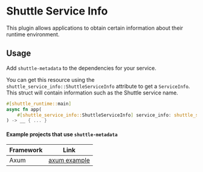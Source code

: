 # Shuttle Service Info

This plugin allows applications to obtain certain information about their runtime environment.

## Usage

Add `shuttle-metadata` to the dependencies for your service.

You can get this resource using the `shuttle_service_info::ShuttleServiceInfo` attribute to get a `ServiceInfo`. This struct will contain information such as the Shuttle service name.

```rust
#[shuttle_runtime::main]
async fn app(
    #[shuttle_service_info::ShuttleServiceInfo] service_info: shuttle_service_info::ServiceInfo,
) -> __ { ... }
```

#### Example projects that use `shuttle-metadata`

| Framework | Link                                                                                       |
| --------- | ------------------------------------------------------------------------------------------ |
| Axum      | [axum example](https://github.com/shuttle-hq/shuttle-examples/tree/main/axum/metadata) |
